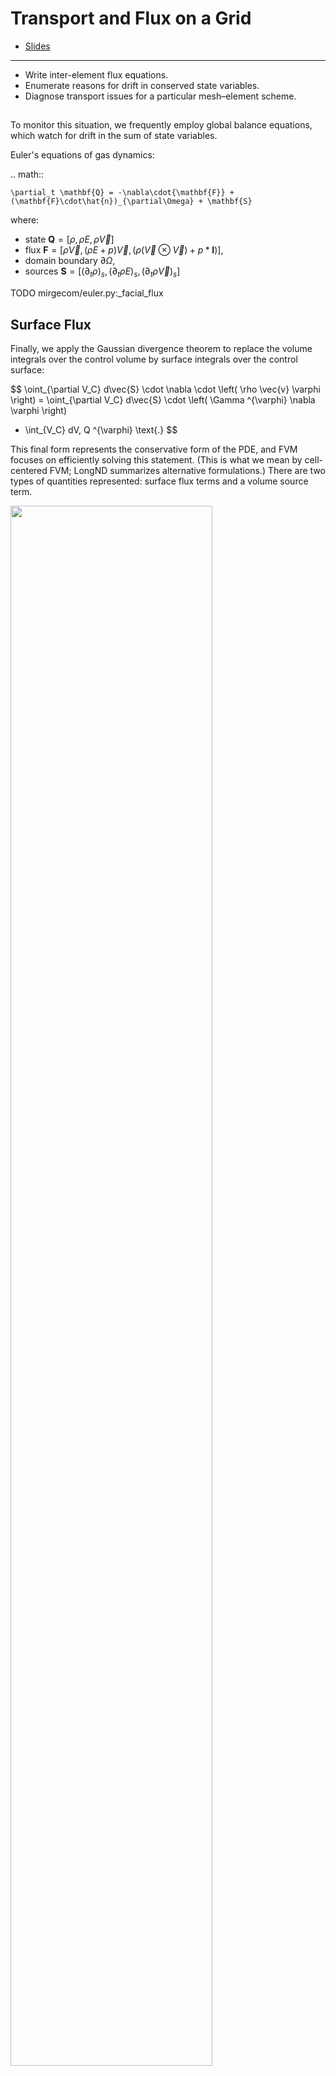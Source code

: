 #   Transport and Flux on a Grid

* [Slides](./slides/3-transport.pdf)

---

- Write inter-element flux equations.
- Enumerate reasons for drift in conserved state variables.
- Diagnose transport issues for a particular mesh–element scheme.

##  

To monitor this situation, we frequently employ global balance equations, which watch for drift in the sum of state variables.


Euler's equations of gas dynamics:

.. math::

    \partial_t \mathbf{Q} = -\nabla\cdot{\mathbf{F}} +
    (\mathbf{F}\cdot\hat{n})_{\partial\Omega} + \mathbf{S}

where:

-   state $\mathbf{Q} = [\rho, \rho{E}, \rho\vec{V} ]$
-   flux $\mathbf{F} = [\rho\vec{V},(\rho{E} + p)\vec{V},
    (\rho(\vec{V}\otimes\vec{V}) + p*\mathbf{I})]$,
-   domain boundary $\partial\Omega$,
-   sources $\mathbf{S} = [{(\partial_t{\rho})}_s,
    {(\partial_t{\rho{E}})}_s, {(\partial_t{\rho\vec{V}})}_s]$


TODO mirgecom/euler.py:_facial_flux

##  Surface Flux

Finally, we apply the Gaussian divergence theorem to replace the volume integrals over the control volume by surface integrals over the control surface:

$$
\oint_{\partial V_C} d\vec{S} \cdot \nabla \cdot \left( \rho \vec{v} \varphi \right)
= \oint_{\partial V_C} d\vec{S} \cdot \left( \Gamma ^{\varphi} \nabla \varphi \right)
+ \int_{V_C} dV\, Q ^{\varphi} \text{.}
$$

This final form represents the conservative form of the PDE, and FVM focuses on efficiently solving this statement.  (This is what we mean by cell-centered FVM; LongND summarizes alternative formulations.)  There are two types of quantities represented:  surface flux terms and a volume source term.

<img src="./img/fvm-cell-terms.png" width="80%"/>

**Figure**.  Partial differential equation terms in a finite volume cell.

### Conservative Surface Flux

The key challenge in solving the semi-discretized equation arises from the flux integration requirement over the element faces.  For simplicity, we write the convective, diffusive, and total flux terms as

$$
\begin{eqnarray}
\vec{J}^{\varphi,C} & = \rho \vec{v} \varphi \\
\vec{J}^{\varphi,D} & = - \Gamma^{\varphi} \nabla \varphi \\
\vec{J}^{\varphi}   & = \vec{J}^{\varphi,C} + \vec{J}^{\varphi,D} \text{.}
\end{eqnarray}
$$

Replace the surface integral over C by a summation of flux terms at each face:

$$
\oint_{\partial V_C} d\vec{S} \cdot \vec{J}^{\varphi}
= \sum_{\text{faces}(V_C)} \left( \int_{\text{faces}} \vec{J}^{\varphi}_{\text{face}} \right)
$$

*This result conserves quantities extremely well, the primary advantage of FVM.*

#### Gaussian Quadrature

A conventional means of solution for the surface flux exploits the technique of Gaussian quadrature.  *Gaussian quadrature* integrates across the domain by evaluating the integrand at selected points and weighting the values by certain rules.  For instance, to evaluate

$$
\int_{-1}^{+1} dx \, e^{-x}
$$

with a 2-point quadrature, one calculates as follows:

| $x_i$         | $e^{-x}$ | $w_i$ | $w_i e^{-x}$ |
|---------------|----------|-------|--------------|
| $-\sqrt{1/3}$ | $0.5614$ | 1     | $0.5614$     |
| $+\sqrt{1/3}$ | $1.7813$ | 1     | $1.7813$     |
|               |          |       | $\sum_i w_i e^{-x} = 2.3427$ |

The absolute error is $2.3504 - 2.3427 = 0.0077$, and the method is far more efficient for most practical integrals than other rules of integration.

A very similar technique holds for surface integration of the flux.


<img src="./img/fvm-cell-quadrature-face.png" width="80%"/>

**Figure**.  Surface flux integration with one, two, and three quadrature points per cell face.



##  Error Sources

When we calculate a quantity numerically, we typically introduce some sort of numerical error into the result.  Frequently this is the result of either _roundoff error_, which occurs due to the finite nature of floating-point mathematics; or _truncation error_, which occurs from terms in the Taylor series of our calculation which are ignored.

### Roundoff Error

If we have an incomplete understanding of how numbers are represented on the machine, we may be surprised by certain results.  For instance, a trivial example suffices to show that something is going on:

```py
(1.1 - 0.8) == 0.3
```

To fully understand numerical error, we must first make a foray into numerical representation.  Recall that computer values like `int`s are stored as binary numbers in the machine.  If we wish to represent a fractional part, we can assign an arbitrary "binary point" (in analogy with the decimal point).

![](repo:./img/binary-point.png)

This sort of approach has major consequences.  For instance, consider the commands:

```py
print( 1.1 - 0.8 )
print( 0.3 )
print( 1.1 - 0.8 == 0.3 )
```

What happened?  If we examine the representation of each term, we can see the source of the discrepancy:

| Decimal Number | Binary Number |
| -------------- | ------------- |
| $1.1$ | `0001100110011001100110011001100110011001100110011010` |
| $0.8$ | `1001100110011001100110011001100110011001100110011010` |
| $1.1-0.8$ | `0011001100110011001100110011001100110011001100110100` |
| $0.3$ | `0011001100110011001100110011001100110011001100110011` |

So the difference of these last two quantities, expressed in binary, is `0000000000000000000000000000000000000000000000000001`!  But this is enough to prevent equality.

The right answer is to use a range, or the library functions `np.isclose` and `np.allclose` when assessing floating-point values.  _Never_ test equality on floating-point numbers.

```py
np.isclose( a, b, rtol=1e-05, atol=1e-08)
np.allclose(a, b, rtol=1e-05, atol=1e-08)
```

This is how floating-point values are _actually_ represented in the machine.  It's elegant if obscure, and mostly it is handled by the hardware.

![](./img/floating-point.png)

-   [Goldberg, “What every computer scientist should know about floating-point arithmetic”](http://perso.ens-lyon.fr/jean-michel.muller/goldberg.pdf)

### Truncation Error

When we produce a finite-difference approximation, we are in essence taking a Taylor series expansion about a particular point and chopping off the higher-order terms in $h$:

$$

$$

This means that the expression carries a certain amount of error, sometimes left implicit but always present:

$$

$$

Truncation error means that numerical calculations produce pseudo-physical results, or behaviors that appear to mimic physical phenomena but are not in fact real.  We call the most important of these _numerical dispersion_ and _numerical diffusion_.

Physical dispersion arises under circumstances where waves of a fluid do not travel at the same speed, so they separate gradually.  (This can happen due to frequency or amplitude differences.)  In some media, we expect this of waves, but numerical dispersion mimics this phenomenon incorrectly.

http://www.mathematik.uni-dortmund.de/~kuzmin/cfdintro/lecture10.pdf

Physical diffusion


The most common way to think about truncation error is that we are inexactly solving an exact expression.  It's also possible to flip the statement:  we are exactly solving an inexact expression.  Sometimes this latter approach is fruitful in reasoning about how and whether to worry about numerical error sources in a calculation.

---
From the numerical point of view, numerical diffusion and dispersion reflect on the properties of the spatial discretisation employed:

- numerical diffusion indicates that the space discretisation operator will tend to smooth out sharp front/discontinuities, i.e. instead of having a sharp interface over 1 cell the space discretisation operator will spread it over a few cells;

- numerical dispersion refers to the properties of the space discretisation operator in not generating too high gradients, i.e. if you have a scalar between 0 and 1 with a sharp interface, the space discretisation operator will leads to value below 0 or exceeding 1.

From a practical point of view:
- an upwind discretisation scheme will have high numerical diffusion and low dispersion;
- a central or high order discretisation scheme (with no limiter) will have low numerical diffusion and high dispersion;
- a limited discretisation scheme tries to have the best of both world.

From mathematics, diffusion arises from highest term in truncation error is a factor of even order difference (\frac{\partial ^2}{\partial x^2} و \frac{\partial ^4}{\partial x^4} , ...) , however in numerical dispersion that is in odd order of difference (\frac{\partial ^3}{\partial x^3} و \frac{\partial ^5}{\partial x^5} , ...).


Based on h.Jasak (1999), high resolution NVD differencing scheme for arbitrarily unstructured mesh paper, we would have a numerical diffusion if:
1.the highest of the truncation error includes ODD-ORDER spatial derivatives, the solution will be affected by a certain amount of numerical diffusion
2. If on the other hand, the leading truncation term include EVEN-ORDER spatial derivatives numerical dispersion occurs.
[I really think this is backwards!]

https://www.cfd-online.com/Forums/main/84744-what-difference-between-diffusion-dispersion.html

in mathematical view, numerical diffusion is created when the highest term in truncation error is a factor of even order difference (\frac{\partial ^2}{\partial x^2} و \frac{\partial ^4}{\partial x^4} , ...) , however in numerical dispersion that is in odd order of difference (\frac{\partial ^3}{\partial x^3} و \frac{\partial ^5}{\partial x^5} , ...).
hadian is offline  	Reply With Quote

Old   February 10, 2011, 20:11
Default
  #7
dut_thinker
New Member

Join Date: Feb 2010
Posts: 12
Rep Power: 13
dut_thinker is on a distinguished road
Thanks for your reply, hadian.
Maybe it could be understood in this way. Just as you said, while the trunction error is even order difference, like diffusion equation it has diffusion characteristic; while the trunciton error is odd order difference, like advection equaiton, it will be propagated like wave.

Dear Hadian,
I guess you made a mistake in describing of EVEN-ODD ORDERS
Based on h.Jasak (1999), high resolution NVD differencing scheme for arbitrarily unstructured mesh paper, we would have a numerical diffusion if:
1.the highest of the truncation error includes ODD-ORDER spatial derivatives, the solution will be affected by a certain amount of numerical diffusion
2. If on the other hand, the leading truncation term include EVEN-ORDER spatial derivatives numerical dispersion occurs.

---

##  Boundary Conditions

`boundary.py`
`diffusion.py`
